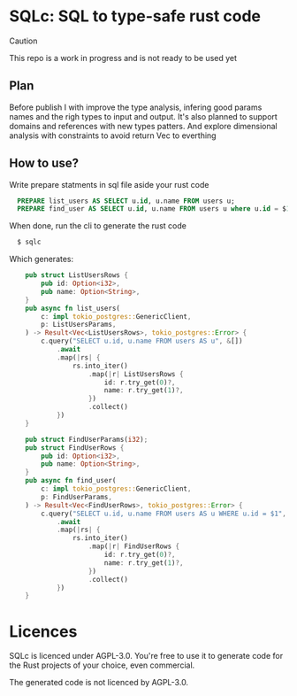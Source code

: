 # SQLc: SQL to type-safe rust code

> [!CAUTION]
> This repo is a work in progress and is not ready to be used yet
## Plan
Before publish I with improve the type analysis,
infering good params names and the righ types to input and output.
It's also planned to support domains and references with new types patters.
And explore dimensional analysis with constraints to avoid return Vec to everthing

## How to use?
Write prepare statments in sql file aside your rust code
```sql
  PREPARE list_users AS SELECT u.id, u.name FROM users u;
  PREPARE find_user AS SELECT u.id, u.name FROM users u where u.id = $1;
```

When done, run the cli to generate the rust code
```bash
  $ sqlc
```

Which generates:
```rust
    pub struct ListUsersRows {
        pub id: Option<i32>,
        pub name: Option<String>,
    }
    pub async fn list_users(
        c: impl tokio_postgres::GenericClient,
        p: ListUsersParams,
    ) -> Result<Vec<ListUsersRows>, tokio_postgres::Error> {
        c.query("SELECT u.id, u.name FROM users AS u", &[])
            .await
            .map(|rs| {
                rs.into_iter()
                    .map(|r| ListUsersRows {
                        id: r.try_get(0)?,
                        name: r.try_get(1)?,
                    })
                    .collect()
            })
    }

    pub struct FindUserParams(i32);
    pub struct FindUserRows {
        pub id: Option<i32>,
        pub name: Option<String>,
    }
    pub async fn find_user(
        c: impl tokio_postgres::GenericClient,
        p: FindUserParams,
    ) -> Result<Vec<FindUserRows>, tokio_postgres::Error> {
        c.query("SELECT u.id, u.name FROM users AS u WHERE u.id = $1", &[p.0])
            .await
            .map(|rs| {
                rs.into_iter()
                    .map(|r| FindUserRows {
                        id: r.try_get(0)?,
                        name: r.try_get(1)?,
                    })
                    .collect()
            })
    }
```

# Licences
SQLc is licenced under AGPL-3.0.
You're free to use it to generate code for the Rust projects of your choice,
even commercial.

The generated code is not licenced by AGPL-3.0.  
